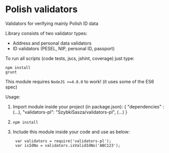 # Polish validators
Validators for verifying mainly Polish ID data

Library consists of two validator types:
*  Address and personal data validators
*  ID validators (PESEL, NIP, personal ID, passport)

To run all scripts (code tests, jscs, jshint, coverage) just type:

    npm install
    grunt

This module requires `NodeJS >=4.0.0` to work! (it uses some of the ES6 spec)

Usage:
  1. Import module inside your project (in package.json):
          { "dependencies" :
            (...),
            "validators-pl": "SzybkiSasza/validators-pl",
            (...)
          }  
  2. `npm install`
  3. Include this module inside your code and use as below:

          var validators = require('validators-pl');
          var isIdNo = validators.isValidIdNo('ABC123');
